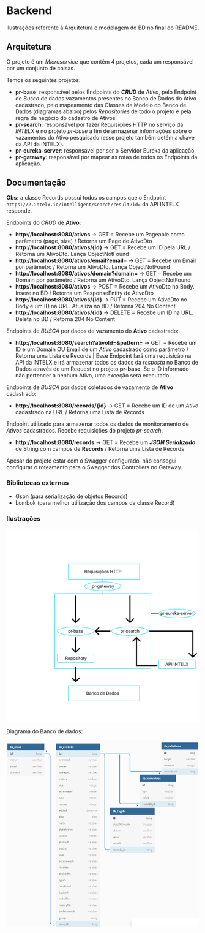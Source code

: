 # Backend

Ilustrações referente à Arquitetura e modelagem do BD no final do README.

## Arquitetura

O projeto é um *Microservice* que contém 4 projetos, cada um responsável por um conjunto de coisas.

Temos os seguintes projetos: 

- **pr-base**: responsável pelos Endpoints do ***CRUD*** de *Ativo*, pelo Endpoint de *Busca* de dados vazamentos presentes no Banco de Dados do Ativo cadastrado, pelo mapeamento das Classes de Modelo do Banco de Dados (diagramas abaixo) pelos *Repositories* de todo o projeto e pela regra de negócio do cadastro de Ativos.
- **pr-search**: responsável por fazer Requisições HTTP no serviço da *INTELX* e no projeto *pr-base* a fim de armazenar informações sobre o vazamentos do Ativo pesquisado (esse projeto também detém a chave da API da INTELX).
- **pr-eureka-server**: responsável por ser o Servidor Eureka da aplicação.
- **pr-gateway**: responsável por mapear as rotas de todos os Endpoints da aplicação.

## Documentação

**Obs:** a classe Records possui todos os campos que o Endpoint `https://2.intelx.io/intelligent/search/result?id=` da API INTELX responde.

Endpoints do *CRUD* de **Ativo**:

- **http://localhost:8080/ativos** -> GET = Recebe um Pageable como parâmetro (page, size) / Retorna um Page de AtivoDto
- **http://localhost:8080/ativos/{id}** -> GET = Recebe um ID pela URL / Retorna um AtivoDto. Lança ObjectNotFound
- **http://localhost:8080/ativos/email?email=** -> GET = Recebe um Email por parâmetro / Retorna um AtivoDto. Lança ObjectNotFound
- **http://localhost:8080/ativos/domain?domain=** -> GET = Recebe um Domain por parâmetro / Retorna um AtivoDto. Lança ObjectNotFound
- **http://localhost:8080/ativos** -> POST = Recebe um AtivoDto no Body. Insere no BD / Retorna um ResponseEntity de AtivoDto
- **http://localhost:8080/ativos/{id}** -> PUT = Recebe um AtivoDto no Body e um ID na URL. Atualiza no BD / Retorna 204 No Content
- **http://localhost:8080/ativos/{id}** -> DELETE = Recebe um ID na URL. Deleta no BD / Retorna 204 No Content

Endpoints de *BUSCA* por dados de vazamento do **Ativo** cadastrado:

- **http://localhost:8080/search?ativoId=&pattern=** -> GET = Recebe um ID e um Domain OU Email de um *Ativo* cadastrado como parâmetro / Retorna uma Lista de Records | Esse Endpoint fará uma requisição na API da INTELX e irá armazenar todos os dados da *resposta* no Banco de Dados através de um Request no projeto **pr-base**. Se o ID informado não pertencer a nenhum Ativo, uma exceção será executado

Endpoints de *BUSCA* por dados coletados de vazamento de **Ativo** cadastrado:

- **http://localhost:8080/records/{id}** -> GET = Recebe um ID de um *Ativo* cadastrado na URL / Retorna uma Lista de Records

Endpoint utilizado para armazenar todos os dados de monitoramento de *Ativos* cadastrados. Recebe requisições do projeto *pr-search*.

- **http://localhost:8080/records** -> GET = Recebe um ***JSON Serializado*** de String com campos de **Records** / Retorna uma Lista de Records

Apesar do projeto estar com o Swagger configurado, não consegui configurar o roteamento para o Swagger dos Controllers no Gateway.

### Bibliotecas externas

- Gson (para serialização de objetos Records)
- Lombok (para melhor utilização dos campos da classe Record)

### Ilustrações

![Ilustração da Aplicação](img/arquitetura.png)

Diagrama do Banco de dados:

![Diagrama do Banco de Dados](img/diagrama_db.png)